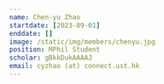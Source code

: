 ```yaml
---
name: Chen-yu Zhao
startdate: [2023-09-01]
enddate: []
image: /static/img/members/chenyu.jpg
position: MPhil Student
scholar: gBkkDukAAAAJ
email: cyzhao (at) connect.ust.hk
---
```

